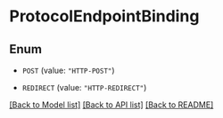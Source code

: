 # ProtocolEndpointBinding

## Enum


* `POST` (value: `"HTTP-POST"`)

* `REDIRECT` (value: `"HTTP-REDIRECT"`)


[[Back to Model list]](../README.md#documentation-for-models) [[Back to API list]](../README.md#documentation-for-api-endpoints) [[Back to README]](../README.md)


